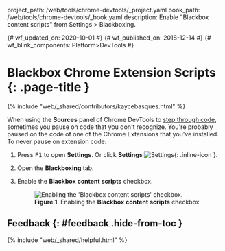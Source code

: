project_path: /web/tools/chrome-devtools/_project.yaml
book_path: /web/tools/chrome-devtools/_book.yaml
description: Enable "Blackbox content scripts" from Settings > Blackboxing.

{# wf_updated_on: 2020-10-01 #}
{# wf_published_on: 2018-12-14 #}
{# wf_blink_components: Platform>DevTools #}

# Blackbox Chrome Extension Scripts {: .page-title }

{% include "web/_shared/contributors/kaycebasques.html" %}

[step]: /web/tools/chrome-devtools/javascript/#code-stepping

When using the **Sources** panel of Chrome DevTools to [step through code][step], sometimes you
pause on code that you don't recognize. You're probably paused on the code of one
of the Chrome Extensions that you've installed. To never pause on extension code:

1. Press <kbd>F1</kbd> to open **Settings**. Or click
   **Settings** ![Settings](/web/tools/chrome-devtools/images/shared/capture-settings.png){: .inline-icon }.

1. Open the **Blackboxing** tab.

1. Enable the **Blackbox content scripts** checkbox.

     <figure>
       <img src="/web/tools/chrome-devtools/javascript/guides/images/blackbox-content-scripts.png"
            alt="Enabling the 'Blackbox content scripts' checkbox."/>
       <figcaption>
         <b>Figure 1</b>. Enabling the <b>Blackbox content scripts</b> checkbox
     </figure>

## Feedback {: #feedback .hide-from-toc }

{% include "web/_shared/helpful.html" %}
